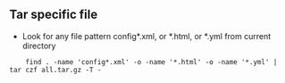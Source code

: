 ## Tar specific file

- Look for any file pattern config*.xml, or *.html, or *.yml from current directory

```
    find . -name 'config*.xml' -o -name '*.html' -o -name '*.yml' | tar czf all.tar.gz -T -
```
